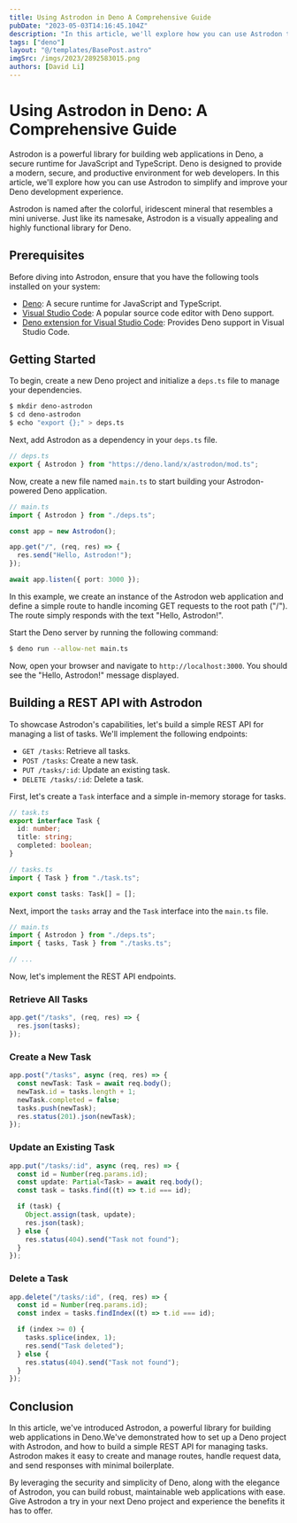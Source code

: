 ```yaml
---
title: Using Astrodon in Deno A Comprehensive Guide
pubDate: "2023-05-03T14:16:45.104Z"
description: "In this article, we'll explore how you can use Astrodon to simplify and improve your Deno development experience."
tags: ["deno"]
layout: "@/templates/BasePost.astro"
imgSrc: /imgs/2023/2892583015.png
authors: [David Li]
---
```

# Using Astrodon in Deno: A Comprehensive Guide

Astrodon is a powerful library for building web applications in Deno, a secure runtime for JavaScript and TypeScript. Deno is designed to provide a modern, secure, and productive environment for web developers. In this article, we'll explore how you can use Astrodon to simplify and improve your Deno development experience.

Astrodon is named after the colorful, iridescent mineral that resembles a mini universe. Just like its namesake, Astrodon is a visually appealing and highly functional library for Deno.

## Prerequisites

Before diving into Astrodon, ensure that you have the following tools installed on your system:

- [Deno](https://deno.land/): A secure runtime for JavaScript and TypeScript.
- [Visual Studio Code](https://code.visualstudio.com/): A popular source code editor with Deno support.
- [Deno extension for Visual Studio Code](https://marketplace.visualstudio.com/items?itemName=denoland.vscode-deno): Provides Deno support in Visual Studio Code.

## Getting Started

To begin, create a new Deno project and initialize a `deps.ts` file to manage your dependencies.

```sh
$ mkdir deno-astrodon
$ cd deno-astrodon
$ echo "export {};" > deps.ts
```

Next, add Astrodon as a dependency in your `deps.ts` file.

```ts
// deps.ts
export { Astrodon } from "https://deno.land/x/astrodon/mod.ts";
```

Now, create a new file named `main.ts` to start building your Astrodon-powered Deno application.

```ts
// main.ts
import { Astrodon } from "./deps.ts";

const app = new Astrodon();

app.get("/", (req, res) => {
  res.send("Hello, Astrodon!");
});

await app.listen({ port: 3000 });
```

In this example, we create an instance of the Astrodon web application and define a simple route to handle incoming GET requests to the root path ("/"). The route simply responds with the text "Hello, Astrodon!".

Start the Deno server by running the following command:

```sh
$ deno run --allow-net main.ts
```

Now, open your browser and navigate to `http://localhost:3000`. You should see the "Hello, Astrodon!" message displayed.

## Building a REST API with Astrodon

To showcase Astrodon's capabilities, let's build a simple REST API for managing a list of tasks. We'll implement the following endpoints:

- `GET /tasks`: Retrieve all tasks.
- `POST /tasks`: Create a new task.
- `PUT /tasks/:id`: Update an existing task.
- `DELETE /tasks/:id`: Delete a task.

First, let's create a `Task` interface and a simple in-memory storage for tasks.

```ts
// task.ts
export interface Task {
  id: number;
  title: string;
  completed: boolean;
}

// tasks.ts
import { Task } from "./task.ts";

export const tasks: Task[] = [];
```

Next, import the `tasks` array and the `Task` interface into the `main.ts` file.

```ts
// main.ts
import { Astrodon } from "./deps.ts";
import { tasks, Task } from "./tasks.ts";

// ...
```

Now, let's implement the REST API endpoints.

### Retrieve All Tasks

```ts
app.get("/tasks", (req, res) => {
  res.json(tasks);
});
```

### Create a New Task

```ts
app.post("/tasks", async (req, res) => {
  const newTask: Task = await req.body();
  newTask.id = tasks.length + 1;
  newTask.completed = false;
  tasks.push(newTask);
  res.status(201).json(newTask);
});
```

### Update an Existing Task

```ts
app.put("/tasks/:id", async (req, res) => {
  const id = Number(req.params.id);
  const update: Partial<Task> = await req.body();
  const task = tasks.find((t) => t.id === id);

  if (task) {
    Object.assign(task, update);
    res.json(task);
  } else {
    res.status(404).send("Task not found");
  }
});
```

### Delete a Task

```ts
app.delete("/tasks/:id", (req, res) => {
  const id = Number(req.params.id);
  const index = tasks.findIndex((t) => t.id === id);

  if (index >= 0) {
    tasks.splice(index, 1);
    res.send("Task deleted");
  } else {
    res.status(404).send("Task not found");
  }
});
```

## Conclusion

In this article, we've introduced Astrodon, a powerful library for building web applications in Deno.We've demonstrated how to set up a Deno project with Astrodon, and how to build a simple REST API for managing tasks. Astrodon makes it easy to create and manage routes, handle request data, and send responses with minimal boilerplate.

By leveraging the security and simplicity of Deno, along with the elegance of Astrodon, you can build robust, maintainable web applications with ease. Give Astrodon a try in your next Deno project and experience the benefits it has to offer.

